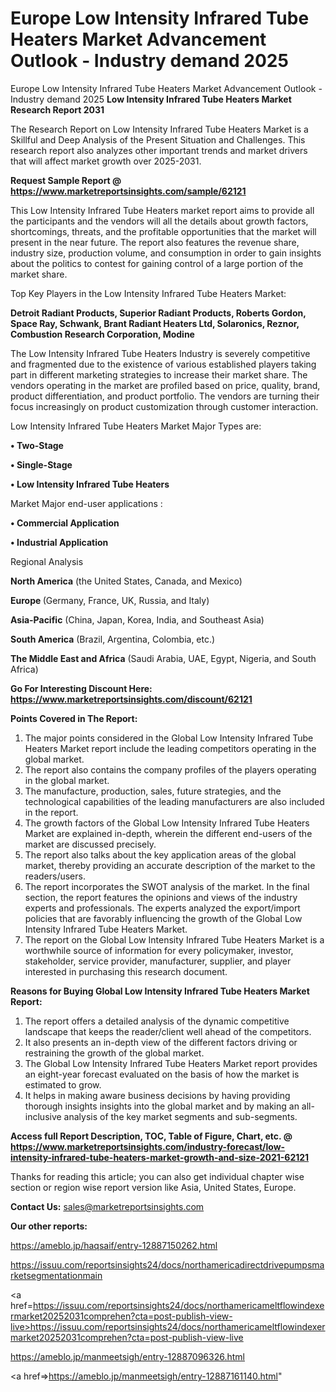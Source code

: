 # Europe Low Intensity Infrared Tube Heaters Market Advancement Outlook - Industry demand 2025
 Europe Low Intensity Infrared Tube Heaters Market Advancement Outlook - Industry demand 2025
<strong>Low Intensity Infrared Tube Heaters Market Research Report 2031</strong>

The Research Report on Low Intensity Infrared Tube Heaters Market is a Skillful and Deep Analysis of the Present Situation and Challenges. This research report also analyzes other important trends and market drivers that will affect market growth over 2025-2031.

<strong>Request Sample Report @ <a href=https://www.marketreportsinsights.com/sample/62121>https://www.marketreportsinsights.com/sample/62121</a></strong>

This Low Intensity Infrared Tube Heaters market report aims to provide all the participants and the vendors will all the details about growth factors, shortcomings, threats, and the profitable opportunities that the market will present in the near future. The report also features the revenue share, industry size, production volume, and consumption in order to gain insights about the politics to contest for gaining control of a large portion of the market share.

Top Key Players in the Low Intensity Infrared Tube Heaters Market:

<strong>Detroit Radiant Products, Superior Radiant Products, Roberts Gordon, Space Ray, Schwank, Brant Radiant Heaters Ltd, Solaronics, Reznor, Combustion Research Corporation, Modine</strong>

The Low Intensity Infrared Tube Heaters Industry is severely competitive and fragmented due to the existence of various established players taking part in different marketing strategies to increase their market share. The vendors operating in the market are profiled based on price, quality, brand, product differentiation, and product portfolio. The vendors are turning their focus increasingly on product customization through customer interaction.

Low Intensity Infrared Tube Heaters Market Major Types are:

<strong>• Two-Stage

• Single-Stage

• Low Intensity Infrared Tube Heaters</strong>

Market Major end-user applications :

<strong>• Commercial Application

• Industrial Application</strong>

Regional Analysis

</u><strong><b>North America</b></strong> (the United States, Canada, and Mexico)

<strong><b>Europe </b></strong>(Germany, France, UK, Russia, and Italy)

<strong><b>Asia-Pacific</b></strong> (China, Japan, Korea, India, and Southeast Asia)

<strong><b>South America</b></strong> (Brazil, Argentina, Colombia, etc.)

<strong><b>The Middle East and Africa</b></strong> (Saudi Arabia, UAE, Egypt, Nigeria, and South Africa)

<strong>Go For Interesting Discount Here: <a href=https://www.marketreportsinsights.com/discount/62121>https://www.marketreportsinsights.com/discount/62121</a></strong>

<strong>Points Covered in The Report:</strong>
<ol>
  <li>The major points considered in the Global Low Intensity Infrared Tube Heaters Market report include the leading competitors operating in the global market.</li>
  <li>The report also contains the company profiles of the players operating in the global market.</li>
  <li>The manufacture, production, sales, future strategies, and the technological capabilities of the leading manufacturers are also included in the report.</li>
  <li>The growth factors of the Global Low Intensity Infrared Tube Heaters Market are explained in-depth, wherein the different end-users of the market are discussed precisely.</li>
  <li>The report also talks about the key application areas of the global market, thereby providing an accurate description of the market to the readers/users.</li>
  <li>The report incorporates the SWOT analysis of the market. In the final section, the report features the opinions and views of the industry experts and professionals. The experts analyzed the export/import policies that are favorably influencing the growth of the Global Low Intensity Infrared Tube Heaters Market.</li>
  <li>The report on the Global Low Intensity Infrared Tube Heaters Market is a worthwhile source of information for every policymaker, investor, stakeholder, service provider, manufacturer, supplier, and player interested in purchasing this research document.</li>
</ol>
<strong>Reasons for Buying Global Low Intensity Infrared Tube Heaters Market Report:</strong>

<ol>
  <li>The report offers a detailed analysis of the dynamic competitive landscape that keeps the reader/client well ahead of the competitors.</li>
  <li>It also presents an in-depth view of the different factors driving or restraining the growth of the global market.</li>
  <li>The Global Low Intensity Infrared Tube Heaters Market report provides an eight-year forecast evaluated on the basis of how the market is estimated to grow.</li>
  <li>It helps in making aware business decisions by having providing thorough insights insights into the global market and by making an all-inclusive analysis of the key market segments and sub-segments.</li>
</ol>
<strong>Access full Report Description, TOC, Table of Figure, Chart, etc. @ <a href=https://www.marketreportsinsights.com/industry-forecast/low-intensity-infrared-tube-heaters-market-growth-and-size-2021-62121>https://www.marketreportsinsights.com/industry-forecast/low-intensity-infrared-tube-heaters-market-growth-and-size-2021-62121</a></strong>


Thanks for reading this article; you can also get individual chapter wise section or region wise report version like Asia, United States, Europe.

<strong>Contact Us:</strong>
sales@marketreportsinsights.com

<strong>Our other reports:</strong>

<a href=https://ameblo.jp/haqsaif/entry-12887150262.html>https://ameblo.jp/haqsaif/entry-12887150262.html</a>

<a href=https://issuu.com/reportsinsights24/docs/northamericadirectdrivepumpsmarketsegmentationmain>https://issuu.com/reportsinsights24/docs/northamericadirectdrivepumpsmarketsegmentationmain</a>

<a href=https://issuu.com/reportsinsights24/docs/northamericameltflowindexermarket20252031comprehen?cta=post-publish-view-live>https://issuu.com/reportsinsights24/docs/northamericameltflowindexermarket20252031comprehen?cta=post-publish-view-live</a>

<a href=https://ameblo.jp/manmeetsigh/entry-12887096326.html>https://ameblo.jp/manmeetsigh/entry-12887096326.html</a>

<a href=>https://ameblo.jp/manmeetsigh/entry-12887161140.html</a>"
